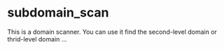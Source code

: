 # subdomain_scan
This is a domain scanner.
You can use it find the second-level domain or thrid-level domain ...
